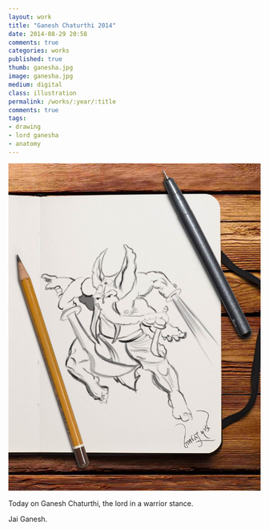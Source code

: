```yaml
---
layout: work
title: "Ganesh Chaturthi 2014"
date: 2014-08-29 20:58
comments: true
categories: works
published: true
thumb: ganesha.jpg
image: ganesha.jpg
medium: digital
class: illustration
permalink: /works/:year/:title
comments: true
tags:
- drawing
- lord ganesha
- anatomy
---
```

<div class="fotorama" data-keyboard="true" data-arrows="true" data-click="true" data-swipe="true" data-autoplay="false" data-loop="true" data-width="100%" data-ratio="800/600" data-minwidth="400" data-maxwidth="1000" data-minheight="300" data-maxheight="100%" data-fit="scaledown">
	<img src="/images/works/ganesha.jpg" alt="Warrior Ganesha"/>
</div>

Today on Ganesh Chaturthi, the lord in a warrior stance.

Jai Ganesh.